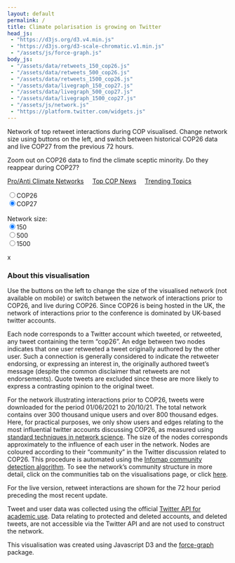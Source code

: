 ```yaml
---
layout: default
permalink: /
title: Climate polarisation is growing on Twitter
head_js:
 - "https://d3js.org/d3.v4.min.js"
 - "https://d3js.org/d3-scale-chromatic.v1.min.js"
 - "/assets/js/force-graph.js"
body_js:
 - "/assets/data/retweets_150_cop26.js"
 - "/assets/data/retweets_500_cop26.js"
 - "/assets/data/retweets_1500_cop26.js"
 - "/assets/data/livegraph_150_cop27.js"
 - "/assets/data/livegraph_500_cop27.js"
 - "/assets/data/livegraph_1500_cop27.js"
 - "/assets/js/network.js"
 - "https://platform.twitter.com/widgets.js"
---
```


<p class="text-center">
Network of top retweet interactions during COP visualised. Change network size using buttons on the left, and switch between historical COP26 data and live COP27 from the previous 72 hours.
</p>
<p class="text-center">
Zoom out on COP26 data to find the climate sceptic minority. Do they reappear during COP27?
</p>
<p class="text-center">
<a href="/visualisation/influencers">Pro/Anti Climate Networks</a> &nbsp;&nbsp;&nbsp; <a href="/visualisation/communities">Top COP News</a>  &nbsp;&nbsp;&nbsp; <a href="/visualisation/trends">Trending Topics</a>
</p>

<div class="controls small">
    <input name="cop" value="26"  onclick="LoadNetwork(26, -1)"  type="radio"><label for="26" >COP26</label><br/>
    <input name="cop" value="27"  onclick="LoadNetwork(27, -1)"  type="radio" checked><label for="27" >COP27</label><br/>
  <br/>
  <div class="hide-sm">
    Network size:<br/>
    <input name="nodes" value="150"  onclick="LoadNetwork(-1, 150 )"  type="radio" checked><label for="150" >150</label><br/>
    <input name="nodes" value="500"  onclick="LoadNetwork(-1, 500 )"  type="radio"><label for="500" >500</label><br/>
    <input name="nodes" value="1500" onclick="LoadNetwork(-1, 1500)"  type="radio"><label for="1500">1500</label><br/>
  </div>
  <p class="small" id="updated"></p>
</div>

<div id="graph">
</div>

<div id="panel" class="hide hide-sm">
  <a id="exit" onclick="ClosePanel()">x</a>
  <h3 id="panel_title"></h3>
  <div id="panel_content" class="text-center"></div>
</div>

### About this visualisation

Use the buttons on the left to change the size of the visualised network (not available on mobile) or switch between the network of interactions prior to COP26, and live during COP26. Since COP26 is being hosted in the UK, the network of interactions prior to the conference is dominated by UK-based twitter accounts.

Each node corresponds to a Twitter account which tweeted, or retweeted, any tweet containing the term “cop26”. An edge between two nodes indicates that one user retweeted a tweet originally authored by the other user. Such a connection is generally considered to indicate the retweeter endorsing, or expressing an interest in, the originally authored tweet’s message (despite the common disclaimer that retweets are not endorsements). Quote tweets are excluded since these are more likely to express a contrasting opinion to the original tweet.

For the network illustrating interactions prior to COP26, tweets were downloaded for the period 01/06/2021 to 20/10/21. The total network contains over 300 thousand unique users and over 800 thousand edges. Here, for practical purposes, we only show users and edges relating to the most influential twitter accounts discussing COP26, as measured using <a target="_blank" href="https://en.wikipedia.org/wiki/PageRank">standard techniques in network science</a>. The size of the nodes corresponds approximately to the influence of each user in the network. Nodes are coloured according to their “community” in the Twitter discussion related to COP26. This procedure is automated using the <a target="_blank" href="https://towardsdatascience.com/infomap-algorithm-9b68b7e8b86">Infomap community detection algorithm</a>. To see the network’s community structure in more detail, click on the communities tab on the visualisations page, or click <a href="/visualisation/communities">here</a>.

For the live version, retweet interactions are shown for the 72 hour period preceding the most recent update.

Tweet and user data was collected using the official <a href="https://developer.twitter.com/en/products/twitter-api/academic-research">Twitter API for academic use</a>. Data relating to protected and deleted accounts, and deleted tweets, are not accessible via the Twitter API and are not used to construct the network.

This visualisation was created using Javascript D3 and the <a target="_blank" href="https://github.com/vasturiano/force-graph">force-graph</a> package.



